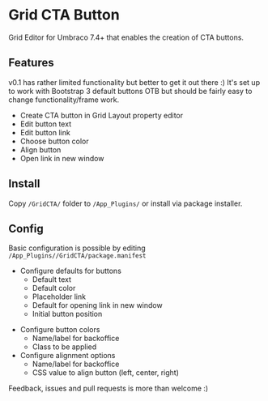 # Grid CTA Button
Grid Editor for Umbraco 7.4+ that enables the creation of CTA buttons.

## Features
v0.1 has rather limited functionality but better to get it out there :) It's set up to work with Bootstrap 3 default buttons OTB but should be fairly easy to change functionality/frame work.
- Create CTA button in Grid Layout property editor
- Edit button text
- Edit button link
- Choose button color
- Align button
- Open link in new window

## Install
Copy `/GridCTA/` folder to `/App_Plugins/` or install via package installer.

## Config
Basic configuration is possible by editing `/App_Plugins//GridCTA/package.manifest`
* Configure defaults for buttons
  - Default text
  - Default color
  - Placeholder link
  - Default for opening link in new window
  - Initial button position
- Configure button colors
  - Name/label for backoffice
  - Class to be applied
- Configure alignment options
  - Name/label for backoffice
  - CSS value to align button (left, center, right)

Feedback, issues and pull requests is more than welcome :)

